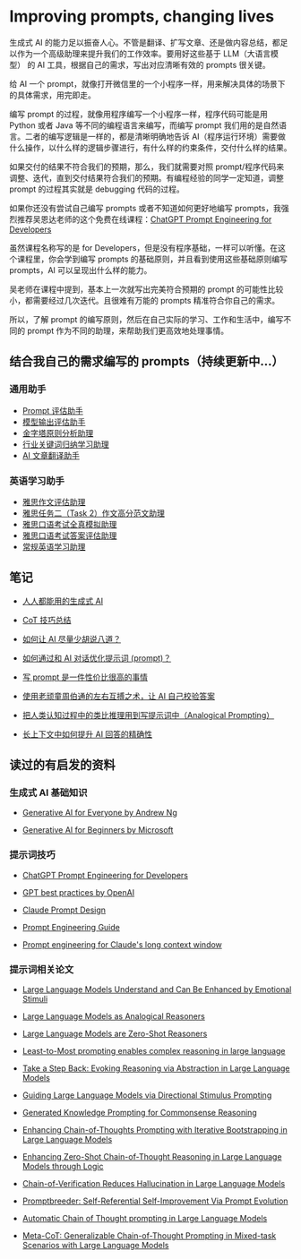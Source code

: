 # Improving prompts, changing lives

生成式 AI 的能力足以振奋人心。不管是翻译、扩写文章、还是做内容总结，都足以作为一个高级助理来提升我们的工作效率。要用好这些基于 LLM（大语言模型） 的 AI 工具，根据自己的需求，写出对应清晰有效的 prompts 很关键。

给 AI 一个 prompt，就像打开微信里的一个小程序一样，用来解决具体的场景下的具体需求，用完即走。

编写 prompt 的过程，就像用程序编写一个小程序一样，程序代码可能是用 Python 或者 Java 等不同的编程语言来编写，而编写 prompt 我们用的是自然语言。二者的编写逻辑是一样的，都是清晰明确地告诉 AI（程序运行环境）需要做什么操作，以什么样的逻辑步骤进行，有什么样的约束条件，交付什么样的结果。

如果交付的结果不符合我们的预期，那么，我们就需要对照 prompt/程序代码来调整、迭代，直到交付结果符合我们的预期。有编程经验的同学一定知道，调整 prompt 的过程其实就是 debugging 代码的过程。

如果你还没有尝试自己编写 prompts 或者不知道如何更好地编写 prompts，我强烈推荐吴恩达老师的这个免费在线课程：[ChatGPT Prompt Engineering for Developers](https://learn.deeplearning.ai/chatgpt-prompt-eng)

虽然课程名称写的是 for Developers，但是没有程序基础，一样可以听懂。在这个课程里，你会学到编写 prompts 的基础原则，并且看到使用这些基础原则编写 prompts，AI 可以呈现出什么样的能力。

吴老师在课程中提到，基本上一次就写出完美符合预期的 prompt 的可能性比较小，都需要经过几次迭代。且很难有万能的 prompts 精准符合你自己的需求。

所以，了解 prompt 的编写原则，然后在自己实际的学习、工作和生活中，编写不同的 prompt 作为不同的助理，来帮助我们更高效地处理事情。

## 结合我自己的需求编写的 prompts（持续更新中...）

### 通用助手

* [Prompt 评估助手](./prompt_eval/eval.md)
* [模型输出评估助手](./prompt_eval/result_eval.md)
* [金字塔原则分析助理](./the_pyramid_principle/pyramid_principle.md)
* [行业关键词归纳学习助理](./keywords/basic_keywords.md)
* [AI 文章翻译助手](./eng/ai_report_trans.md)

### 英语学习助手

* [雅思作文评估助理](./ielts/essay_evaluation.md)
* [雅思任务二（Task 2）作文高分范文助理](./ielts/essay_task2_example.md)
* [雅思口语考试全真模拟助理](./ielts/speaking_process.md)
* [雅思口语考试答案评估助理](./ielts/speaking_evaluation.md)
* [常规英语学习助理](./eng/translation.md)

## 笔记

* [人人都能用的生成式 AI](./notes/genaiforeveryone.md)

* [CoT 技巧总结](./notes/cot.md)

* [如何让 AI 尽量少胡说八道？](./notes/reduce_huallucination.md)

* [如何通过和 AI 对话优化提示词 (prompt)？](./notes/optimize_prompts.md)

* [写 prompt 是一件性价比很高的事情](./notes/write_more_prompts.md)

* [使用老顽童周伯通的左右互搏之术，让 AI 自己校验答案](./notes/opposite_reviews.md)

* [把人类认知过程中的类比推理用到写提示词中（Analogical Prompting）](./notes/analogical_prompting.md)

* [长上下文中如何提升 AI 回答的精确性](./notes/long_context_window.md)

## 读过的有启发的资料

### 生成式 AI 基础知识

* [Generative AI for Everyone by Andrew Ng](https://www.coursera.org/learn/generative-ai-for-everyone)

* [Generative AI for Beginners by Microsoft](https://microsoft.github.io/generative-ai-for-beginners/#/)

### 提示词技巧

* [ChatGPT Prompt Engineering for Developers](https://www.deeplearning.ai/short-courses/chatgpt-prompt-engineering-for-developers/)

* [GPT best practices by OpenAI](https://platform.openai.com/docs/guides/gpt-best-practices)

* [Claude Prompt Design](https://docs.anthropic.com/claude/docs/introduction-to-prompt-design)

* [Prompt Engineering Guide](https://www.promptingguide.ai/)

* [Prompt engineering for Claude's long context window](https://www.anthropic.com/index/prompting-long-context)

### 提示词相关论文

* [Large Language Models Understand and Can Be Enhanced by Emotional Stimuli](https://arxiv.org/pdf/2307.11760.pdf)

* [Large Language Models as Analogical Reasoners](https://arxiv.org/pdf/2310.01714.pdf)

* [Large Language Models are Zero-Shot Reasoners](https://arxiv.org/pdf/2205.11916.pdf)

* [Least-to-Most prompting enables complex reasoning in large language](https://arxiv.org/pdf/2205.10625.pdf)

* [Take a Step Back: Evoking Reasoning via Abstraction in Large Language Models](https://arxiv.org/pdf/2310.06117.pdf)

* [Guiding Large Language Models via Directional Stimulus Prompting](https://arxiv.org/pdf/2302.11520.pdf)

* [Generated Knowledge Prompting for Commonsense Reasoning](https://arxiv.org/pdf/2110.08387.pdf)

* [Enhancing Chain-of-Thoughts Prompting with Iterative Bootstrapping in Large Language Models](https://arxiv.org/pdf/2304.11657.pdf)

* [Enhancing Zero-Shot Chain-of-Thought Reasoning in Large Language Models through Logic](https://arxiv.org/pdf/2309.13339.pdf)

* [Chain-of-Verification Reduces Hallucination in Large Language Models](https://arxiv.org/pdf/2309.11495.pdf)

* [Promptbreeder: Self-Referential Self-Improvement Via Prompt Evolution](https://arxiv.org/pdf/2309.16797.pdf)

* [Automatic Chain of Thought prompting in Large Language Models](https://arxiv.org/pdf/2210.03493.pdf)

* [Meta-CoT: Generalizable Chain-of-Thought Prompting in Mixed-task Scenarios with Large Language Models](https://arxiv.org/pdf/2310.06692.pdf)